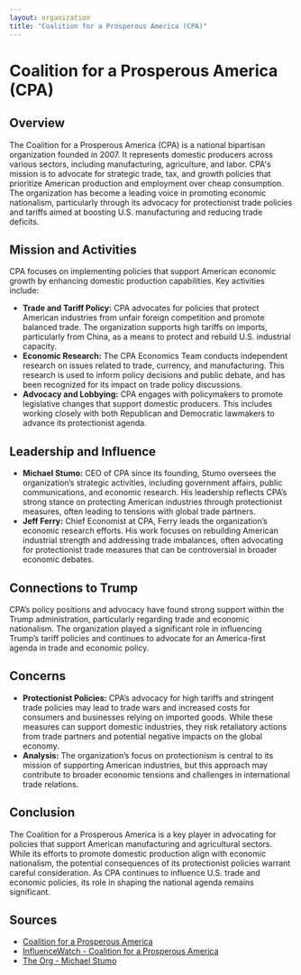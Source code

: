 ```yaml
---
layout: organization
title: "Coalition for a Prosperous America (CPA)"
---
```


# Coalition for a Prosperous America (CPA)

## Overview
The Coalition for a Prosperous America (CPA) is a national bipartisan organization founded in 2007. It represents domestic producers across various sectors, including manufacturing, agriculture, and labor. CPA's mission is to advocate for strategic trade, tax, and growth policies that prioritize American production and employment over cheap consumption. The organization has become a leading voice in promoting economic nationalism, particularly through its advocacy for protectionist trade policies and tariffs aimed at boosting U.S. manufacturing and reducing trade deficits.

## Mission and Activities
CPA focuses on implementing policies that support American economic growth by enhancing domestic production capabilities. Key activities include:
- **Trade and Tariff Policy:** CPA advocates for policies that protect American industries from unfair foreign competition and promote balanced trade. The organization supports high tariffs on imports, particularly from China, as a means to protect and rebuild U.S. industrial capacity.
- **Economic Research:** The CPA Economics Team conducts independent research on issues related to trade, currency, and manufacturing. This research is used to inform policy decisions and public debate, and has been recognized for its impact on trade policy discussions.
- **Advocacy and Lobbying:** CPA engages with policymakers to promote legislative changes that support domestic producers. This includes working closely with both Republican and Democratic lawmakers to advance its protectionist agenda.

## Leadership and Influence
- **Michael Stumo:** CEO of CPA since its founding, Stumo oversees the organization’s strategic activities, including government affairs, public communications, and economic research. His leadership reflects CPA’s strong stance on protecting American industries through protectionist measures, often leading to tensions with global trade partners.
- **Jeff Ferry:** Chief Economist at CPA, Ferry leads the organization’s economic research efforts. His work focuses on rebuilding American industrial strength and addressing trade imbalances, often advocating for protectionist trade measures that can be controversial in broader economic debates.

## Connections to Trump
CPA’s policy positions and advocacy have found strong support within the Trump administration, particularly regarding trade and economic nationalism. The organization played a significant role in influencing Trump’s tariff policies and continues to advocate for an America-first agenda in trade and economic policy.

## Concerns
- **Protectionist Policies:** CPA’s advocacy for high tariffs and stringent trade policies may lead to trade wars and increased costs for consumers and businesses relying on imported goods. While these measures can support domestic industries, they risk retaliatory actions from trade partners and potential negative impacts on the global economy.
- **Analysis:** The organization’s focus on protectionism is central to its mission of supporting American industries, but this approach may contribute to broader economic tensions and challenges in international trade relations.

## Conclusion
The Coalition for a Prosperous America is a key player in advocating for policies that support American manufacturing and agricultural sectors. While its efforts to promote domestic production align with economic nationalism, the potential consequences of its protectionist policies warrant careful consideration. As CPA continues to influence U.S. trade and economic policies, its role in shaping the national agenda remains significant.

## Sources
- [Coalition for a Prosperous America](https://prosperousamerica.org)
- [InfluenceWatch - Coalition for a Prosperous America](https://www.influencewatch.org/non-profit/coalition-for-a-prosperous-america-cpa/)
- [The Org - Michael Stumo](https://theorg.com/org/coalition-for-a-prosperous-america/org-chart/michael-stumo)
